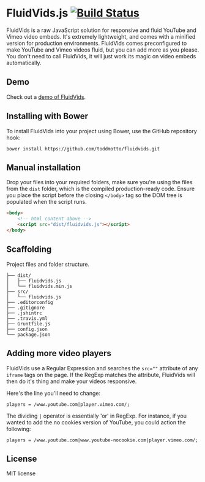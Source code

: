 # FluidVids.js [![Build Status](https://travis-ci.org/toddmotto/fluidvids.png)](https://travis-ci.org/toddmotto/fluidvids)

FluidVids is a raw JavaScript solution for responsive and fluid YouTube and Vimeo video embeds. It's extremely lightweight, and comes with a minified version for production environments. FluidVids comes preconfigured to make YouTube and Vimeo videos fluid, but you can add more as you please. You don't need to call FluidVids, it will just work its magic on video embeds automatically.

## Demo
Check out a [demo of FluidVids](http://toddmotto.com/labs/fluidvids).

## Installing with Bower
To install FluidVids into your project using Bower, use the GitHub repository hook:

```
bower install https://github.com/toddmotto/fluidvids.git
```

## Manual installation
Drop your files into your required folders, make sure you're using the files from the `dist` folder, which is the compiled production-ready code. Ensure you place the script before the closing `</body>` tag so the DOM tree is populated when the script runs.
	
```html
<body>
	<!-- html content above -->
	<script src="dist/fluidvids.js"></script>
</body>
```

## Scaffolding
Project files and folder structure.

```
├── dist/
│   ├── fluidvids.js
│   └── fluidvids.min.js
├── src/
│   └── fluidvids.js
├── .editorconfig
├── .gitignore
├── .jshintrc
├── .travis.yml
├── Gruntfile.js
├── config.json
└── package.json
```

## Adding more video players
FluidVids use a Regular Expression and searches the `src=""` attribute of any `iframe` tags on the page. If the RegExp matches the attribute, FluidVids will then do it's thing and make your videos responsive.

Here's the line you'll need to change:

```
players = /www.youtube.com|player.vimeo.com/;
```

The dividing `|` operator is essentially 'or' in RegExp. For instance, if you wanted to add the no cookies version of YouTube, you could action the following:

```
players = /www.youtube.com|www.youtube-nocookie.com|player.vimeo.com/;
```

## License
MIT license